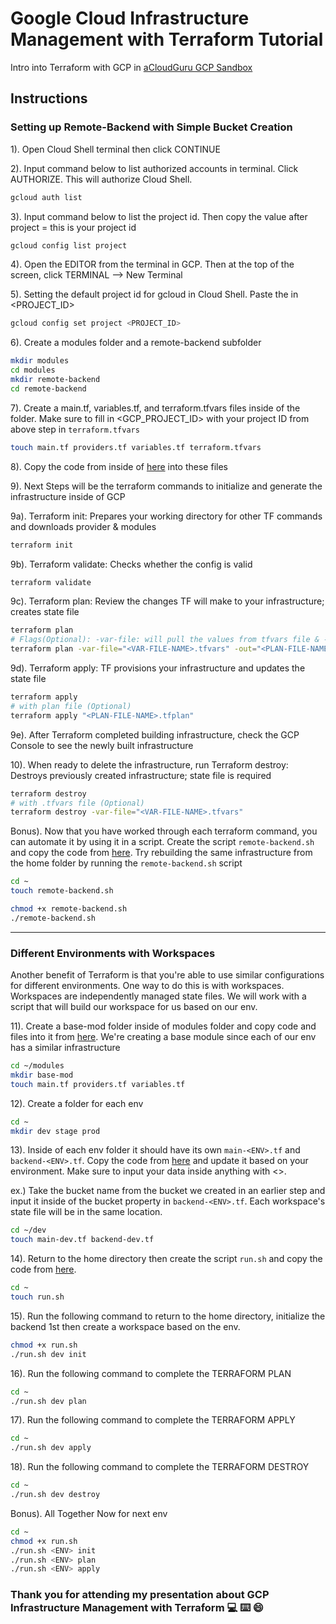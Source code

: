 # Google Cloud Infrastructure Management with Terraform Tutorial

Intro into Terraform with GCP in [aCloudGuru GCP Sandbox](https://learn.acloud.guru/cloud-playground/cloud-sandboxes)

## Instructions

### Setting up Remote-Backend with Simple Bucket Creation

1). Open Cloud Shell terminal then click CONTINUE

2). Input command below to list authorized accounts in terminal. Click AUTHORIZE. This will authorize Cloud Shell.
```bash
gcloud auth list
```
3). Input command below to list the project id. Then copy the value after project = <VALUE> this is your project id
```bash
gcloud config list project
```

4). Open the EDITOR from the terminal in GCP. Then at the top of the screen, click TERMINAL --> New Terminal

5). Setting the default project id for gcloud in Cloud Shell. Paste the <VALUE> in <PROJECT_ID>
```bash
gcloud config set project <PROJECT_ID>
```

6). Create a modules folder and a remote-backend subfolder
```bash
mkdir modules
cd modules
mkdir remote-backend
cd remote-backend
```
7). Create a main.tf, variables.tf, and terraform.tfvars files inside of the folder. Make sure to fill in <GCP_PROJECT_ID> with your project ID from above step in `terraform.tfvars`
```bash
touch main.tf providers.tf variables.tf terraform.tfvars
```
8). Copy the code from inside of [here](https://github.com/Chelsea-Rolland/su-terraform-gcp/tree/main/modules/remote-backend) into these files

9). Next Steps will be the terraform commands to initialize and generate the infrastructure inside of GCP

9a). Terraform init: Prepares your working directory for other TF commands and downloads provider & modules
```bash
terraform init
```

9b). Terraform validate: Checks whether the config is valid
```bash
terraform validate
```

9c). Terraform plan: Review the changes TF will make to your infrastructure; creates state file
```bash
terraform plan
# Flags(Optional): -var-file: will pull the values from tfvars file & -out: will take tf plan and make it into a file
terraform plan -var-file="<VAR-FILE-NAME>.tfvars" -out="<PLAN-FILE-NAME>.tfplan"
```

9d). Terraform apply: TF provisions your infrastructure and updates the state file
```bash
terraform apply
# with plan file (Optional)
terraform apply "<PLAN-FILE-NAME>.tfplan"
```

9e). After Terraform completed building infrastructure, check the GCP Console to see the newly built infrastructure

10). When ready to delete the infrastructure, run Terraform destroy: Destroys previously created infrastructure; state file is required
```bash
terraform destroy
# with .tfvars file (Optional)
terraform destroy -var-file="<VAR-FILE-NAME>.tfvars"
```

Bonus). Now that you have worked through each terraform command, you can automate it by using it in a script. Create the script `remote-backend.sh` and copy the code from [here](https://github.com/Chelsea-Rolland/su-terraform-gcp/blob/main/remote-backend.sh). Try rebuilding the same infrastructure from the home folder by running the `remote-backend.sh` script
```bash
cd ~
touch remote-backend.sh
```
```bash
chmod +x remote-backend.sh
./remote-backend.sh
```

* * * * *

### Different Environments with Workspaces
Another benefit of Terraform is that you're able to use similar configurations for different environments. One way to do this is with workspaces. Workspaces are independently managed state files. We will work with a script that will build our workspace for us based on our env. 



11). Create a base-mod folder inside of modules folder and copy code and files into it from [here](https://github.com/Chelsea-Rolland/su-terraform-gcp/tree/main/modules/base-mod). We're creating a base module since each of our env has a similar infrastructure 
```bash
cd ~/modules
mkdir base-mod
touch main.tf providers.tf variables.tf
```

12). Create a folder for each env
```bash
cd ~
mkdir dev stage prod
```

13). Inside of each env folder it should have its own `main-<ENV>.tf` and `backend-<ENV>.tf`. Copy the code from [here](https://github.com/Chelsea-Rolland/su-terraform-gcp/tree/main/dev) and update it based on your environment. Make sure to input your data inside anything with <>. 

ex.) Take the bucket name from the bucket we created in an earlier step and input it inside of the bucket property in `backend-<ENV>.tf`. Each workspace's state file will be in the same location.
```bash
cd ~/dev
touch main-dev.tf backend-dev.tf
```

14). Return to the home directory then create the script `run.sh` and copy the code from [here](https://github.com/Chelsea-Rolland/su-terraform-gcp/blob/main/run.sh). 
```bash
cd ~
touch run.sh
```
15). Run the following command to return to the home directory, initialize the backend 1st then create a workspace based on the env.
```bash
chmod +x run.sh
./run.sh dev init
```
16). Run the following command to complete the TERRAFORM PLAN
```bash
cd ~
./run.sh dev plan
```
17). Run the following command to complete the TERRAFORM APPLY
```bash
cd ~
./run.sh dev apply
```
18). Run the following command to complete the TERRAFORM DESTROY
```bash
cd ~
./run.sh dev destroy
```
Bonus). All Together Now for next env
```bash
cd ~
chmod +x run.sh
./run.sh <ENV> init
./run.sh <ENV> plan
./run.sh <ENV> apply
```
### Thank you for attending my presentation about GCP Infrastructure Management with Terraform :computer: :keyboard: :smile:
